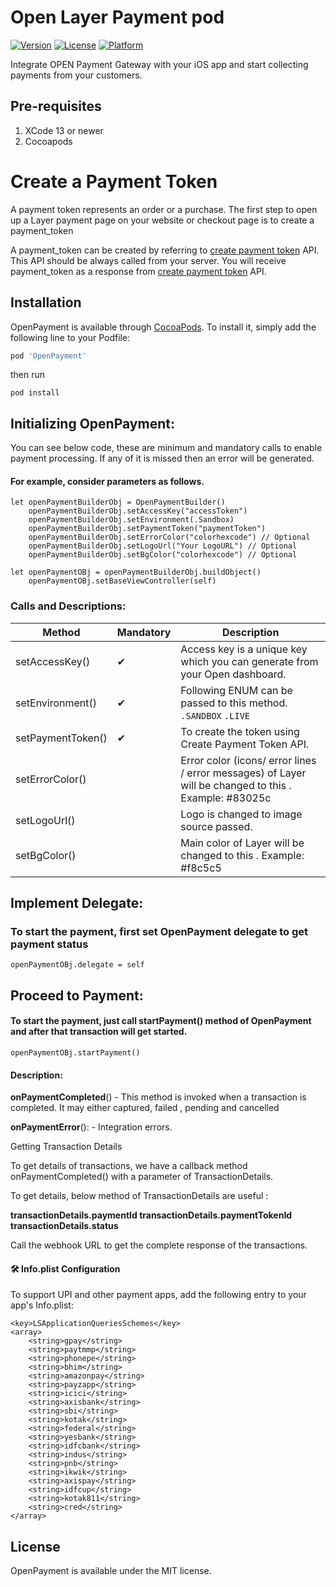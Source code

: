 # Open Layer Payment pod


[![Version](https://img.shields.io/cocoapods/v/OpenPayment.svg?style=flat)](http://cocoapods.org/pods/OpenPayment)
[![License](https://img.shields.io/cocoapods/l/OpenPayment.svg?style=flat)](http://cocoapods.org/pods/OpenPayment)
[![Platform](https://img.shields.io/cocoapods/p/OpenPayment.svg?style=flat)](http://cocoapods.org/pods/OpenPayment)

Integrate OPEN Payment Gateway with your iOS app and start collecting payments from your customers.


## Pre-requisites

1. XCode 13 or newer
2. Cocoapods


# Create a Payment Token

A payment token represents an order or a purchase. The first step to open up a Layer payment page on your website or checkout page is to create a payment_token

A payment_token can be created by referring to [create payment token](https://docs.bankopen.com/reference#generate-token) API. This API should be always called from your server. You will receive payment_token as a response from [create payment token](https://docs.bankopen.com/reference#generate-token) API.


## Installation

OpenPayment is available through [CocoaPods](https://cocoapods.org). To install
it, simply add the following line to your Podfile:

```ruby
pod 'OpenPayment'
```

then run

```shell
pod install
```

## Initializing OpenPayment:
You can see below code, these are minimum and mandatory calls to enable payment processing. If any of it is missed then an error will be generated.

#### For example, consider parameters as follows.

````
let openPaymentBuilderObj = OpenPaymentBuilder()
    openPaymentBuilderObj.setAccessKey("accessToken")
    openPaymentBuilderObj.setEnvironment(.Sandbox)
    openPaymentBuilderObj.setPaymentToken("paymentToken") 
    openPaymentBuilderObj.setErrorColor("colorhexcode") // Optional
    openPaymentBuilderObj.setLogoUrl("Your LogoURL") // Optional
    openPaymentBuilderObj.setBgColor("colorhexcode") // Optional

let openPaymentOBj = openPaymentBuilderObj.buildObject()
    openPaymentOBj.setBaseViewController(self)

````

### Calls and Descriptions:

| Method | Mandatory | Description|
| ------ | ------  |------ |
|setAccessKey()|✔| Access key is a unique key which you can generate from your Open dashboard.|
|setEnvironment()|✔| Following ENUM can be passed to this method. `.SANDBOX`  `.LIVE`|
|setPaymentToken()|✔|To create the token using Create Payment Token API.|
|setErrorColor()||Error color (icons/ error lines / error messages) of Layer will be changed to this . Example: #83025c|
|setLogoUrl()||Logo is changed to image source passed.|
|setBgColor()||Main color of Layer will be changed to this . Example: #f8c5c5|


## Implement Delegate:

### To start the payment, first set OpenPayment delegate to get payment status

````
openPaymentOBj.delegate = self
````

## Proceed to Payment:
#### To start the payment, just call startPayment() method of OpenPayment and after that transaction will get started.

````
openPaymentOBj.startPayment()
````

#### Description:
**onPaymentCompleted**() - This method is invoked when a transaction is completed. It may either captured, failed , pending and cancelled

**onPaymentError**(): - Integration errors.

Getting Transaction Details

To get details of transactions, we have a callback method onPaymentCompleted() with a parameter of TransactionDetails.

To get details, below method of TransactionDetails are useful :

**transactionDetails.paymentId
transactionDetails.paymentTokenId
transactionDetails.status**

Call the webhook URL to get the complete response of the transactions.

####  🛠 Info.plist Configuration
To support UPI and other payment apps, add the following entry to your app's Info.plist:

````
<key>LSApplicationQueriesSchemes</key>
<array>
    <string>gpay</string>
    <string>paytmmp</string>
    <string>phonepe</string>
    <string>bhim</string>
    <string>amazonpay</string>
    <string>payzapp</string>
    <string>icici</string>
    <string>axisbank</string>
    <string>sbi</string>
    <string>kotak</string>
    <string>federal</string>
    <string>yesbank</string>
    <string>idfcbank</string>
    <string>indus</string>
    <string>pnb</string>
    <string>ikwik</string>
    <string>axispay</string>
    <string>idfcup</string>
    <string>kotak811</string>
    <string>cred</string>
</array>
````

## License

OpenPayment is available under the MIT license.
